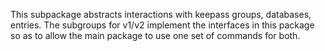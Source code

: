 This subpackage abstracts interactions with keepass groups, databases, entries. The subgroups for v1/v2 implement the interfaces in this package so as to allow the main package to use one set of commands for both.
